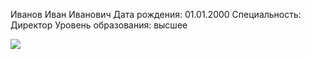 Иванов
Иван
Иванович
Дата рождения: 01.01.2000
Специальность: Директор
Уровень образования: высшее

 ![](https://avatars.mds.yandex.net/get-kinopoisk-image/1773646/a4b5926f-2898-469c-8b87-867fbe59832f/3840x)

